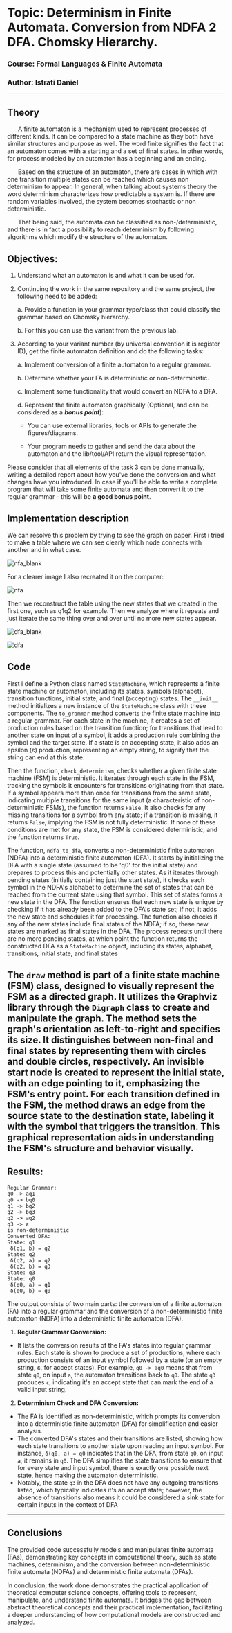 # Topic: Determinism in Finite Automata. Conversion from NDFA 2 DFA. Chomsky Hierarchy.

### Course: Formal Languages & Finite Automata
### Author: Istrati Daniel

----
## Theory

&ensp;&ensp;&ensp; A finite automaton is a mechanism used to represent processes of different kinds. It can be compared to a state machine as they both have similar structures and purpose as well. The word finite signifies the fact that an automaton comes with a starting and a set of final states. In other words, for process modeled by an automaton has a beginning and an ending.

&ensp;&ensp;&ensp; Based on the structure of an automaton, there are cases in which with one transition multiple states can be reached which causes non determinism to appear. In general, when talking about systems theory the word determinism characterizes how predictable a system is. If there are random variables involved, the system becomes stochastic or non deterministic.

&ensp;&ensp;&ensp; That being said, the automata can be classified as non-/deterministic, and there is in fact a possibility to reach determinism by following algorithms which modify the structure of the automaton.

## Objectives:

1. Understand what an automaton is and what it can be used for.

2. Continuing the work in the same repository and the same project, the following need to be added:

   a. Provide a function in your grammar type/class that could classify the grammar based on Chomsky hierarchy.

   b. For this you can use the variant from the previous lab.

3. According to your variant number (by universal convention it is register ID), get the finite automaton definition and do the following tasks:

   a. Implement conversion of a finite automaton to a regular grammar.

   b. Determine whether your FA is deterministic or non-deterministic.

   c. Implement some functionality that would convert an NDFA to a DFA.

   d. Represent the finite automaton graphically (Optional, and can be considered as a __*bonus point*__):

    - You can use external libraries, tools or APIs to generate the figures/diagrams.

    - Your program needs to gather and send the data about the automaton and the lib/tool/API return the visual representation.

Please consider that all elements of the task 3 can be done manually, writing a detailed report about how you've done the 
conversion and what changes have you introduced. In case if you'll be able to write a complete program that will take some finite automata and then convert it to the regular grammar - this will be **a good bonus point**.


## Implementation description
We can resolve this problem by trying to see the graph on paper. First i tried to make a table where we can see clearly 
which node connects with another and in what case.

![nfa_blank](https://github.com/D4N1ELL/formal-laguages/assets/47325571/33ed3186-bf6f-429b-a8c1-56db404f89cc)

For a clearer image I also recreated it on the computer:

![nfa](https://github.com/D4N1ELL/formal-laguages/assets/47325571/8d531fb3-4b95-491b-845c-b009721e0e81)

Then we reconstruct the table using the new states that we created in the first one, such as q1q2 for example. Then we 
analyze where it repeats and just iterate the same thing over and over until no more new states appear.

![dfa_blank](https://github.com/D4N1ELL/formal-laguages/assets/47325571/37c08309-c80e-46a1-814b-edf4f6ef934a)

![dfa](https://github.com/D4N1ELL/formal-laguages/assets/47325571/191302a4-5cfd-480b-b16a-e5943961c5ea)


## Code
First i define a Python class named `StateMachine`, which represents a finite state machine or
automaton, including its states, symbols (alphabet), transition functions, initial state, and final (accepting)
states. The `__init__` method initializes a new instance of the `StateMachine` class with these components.
The `to_grammar` method converts the finite state machine into a regular grammar. For each state in the
machine, it creates a set of production rules based on the transition function; for transitions that lead to
another state on input of a symbol, it adds a production rule combining the symbol and the target state. If a
state is an accepting state, it also adds an epsilon (ε) production, representing an empty string, to signify
that the string can end at this state.

Then the function, `check_determinism`, checks whether a given finite state machine (FSM) is deterministic. It
iterates through each state in the FSM, tracking the symbols it encounters for transitions originating from
that state. If a symbol appears more than once for transitions from the same state, indicating multiple
transitions for the same input (a characteristic of non-deterministic FSMs), the function returns `False`. It
also checks for any missing transitions for a symbol from any state; if a transition is missing, it returns
`False`, implying the FSM is not fully deterministic. If none of these conditions are met for any state, the
FSM is considered deterministic, and the function returns `True`.

The function, `ndfa_to_dfa`, converts a non-deterministic finite automaton (NDFA) into a deterministic
finite automaton (DFA). It starts by initializing the DFA with a single state (assumed to be 'q0' for the
initial state) and prepares to process this and potentially other states. As it iterates through pending states
(initially containing just the start state), it checks each symbol in the NDFA's alphabet to determine the set
of states that can be reached from the current state using that symbol. This set of states forms a new state in
the DFA. The function ensures that each new state is unique by checking if it has already been added to the
DFA's state set; if not, it adds the new state and schedules it for processing. The function also checks if any
of the new states include final states of the NDFA; if so, these new states are marked as final states in the
DFA. The process repeats until there are no more pending states, at which point the function returns the
constructed DFA as a `StateMachine` object, including its states, alphabet, transitions, initial state, and
final states

The `draw` method is part of a finite state machine (FSM) class, designed to visually represent the FSM as
a directed graph. It utilizes the Graphviz library through the `Digraph` class to create and manipulate the
graph. The method sets the graph's orientation as left-to-right and specifies its size. It distinguishes between
non-final and final states by representing them with circles and double circles, respectively. An invisible
start node is created to represent the initial state, with an edge pointing to it, emphasizing the FSM's entry
point. For each transition defined in the FSM, the method draws an edge from the source state to the
destination state, labeling it with the symbol that triggers the transition. This graphical representation aids
in understanding the FSM's structure and behavior visually.
----

## Results:

```commandline
Regular Grammar:
q0 -> aq1
q0 -> bq0
q1 -> bq2
q2 -> bq3
q2 -> aq2
q3 -> ε
is non-deterministic
Converted DFA:
State: q1
 δ(q1, b) = q2
State: q2
 δ(q2, a) = q2
 δ(q2, b) = q3
State: q3
State: q0
 δ(q0, a) = q1
 δ(q0, b) = q0
```
The output consists of two main parts: the conversion of a finite automaton (FA) into a regular grammar
and the conversion of a non-deterministic finite automaton (NDFA) into a deterministic finite automaton
(DFA).
1. **Regular Grammar Conversion:**
- It lists the conversion results of the FA's states into regular grammar rules. Each state is shown to
produce a set of productions, where each production consists of an input symbol followed by a state (or an
empty string, ε, for accept states). For example, `q0 -> aq0` means that from state `q0`, on input `a`, the
automaton transitions back to `q0`. The state `q3` produces `ε`, indicating it's an accept state that can mark
the end of a valid input string.
2. **Determinism Check and DFA Conversion:**
- The FA is identified as non-deterministic, which prompts its conversion into a deterministic finite
automaton (DFA) for simplification and easier analysis.
- The converted DFA's states and their transitions are listed, showing how each state transitions to
another state upon reading an input symbol. For instance, `δ(q0, a) = q0` indicates that in the DFA, from
state `q0`, on input `a`, it remains in `q0`. The DFA simplifies the state transitions to ensure that for every
state and input symbol, there is exactly one possible next state, hence making the automaton deterministic.
- Notably, the state `q3` in the DFA does not have any outgoing transitions listed, which typically
indicates it's an accept state; however, the absence of transitions also means it could be considered a sink
state for certain inputs in the context of DFA

----
## Conclusions
The provided code successfully models and manipulates finite automata (FAs), demonstrating key concepts
in computational theory, such as state machines, determinism, and the conversion between non-deterministic finite automata (NDFAs) and deterministic finite automata (DFAs). 

In conclusion, the work done demonstrates the practical application of theoretical computer science
concepts, offering tools to represent, manipulate, and understand finite automata. It bridges the gap
between abstract theoretical concepts and their practical implementation, facilitating a deeper
understanding of how computational models are constructed and analyzed.
